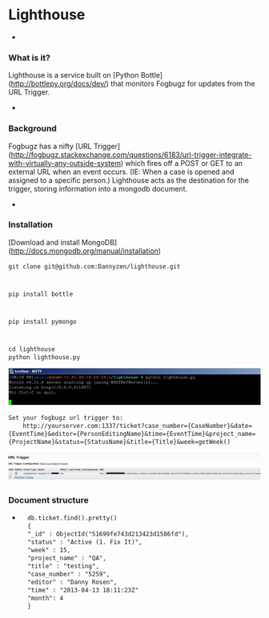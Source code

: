 # Lighthouse

-
### What is it?


Lighthouse is a service built on [Python Bottle] (http://bottlepy.org/docs/dev/) that monitors Fogbugz for updates from the URL Trigger.

-
### Background


Fogbugz has a nifty [URL Trigger] (http://fogbugz.stackexchange.com/questions/6183/url-trigger-integrate-with-virtually-any-outside-system) which fires off a POST or GET to an external URL when an event occurs. (IE: When a case is opened and assigned to a specific person.) Lighthouse acts as the destination for the trigger, storing information into a mongodb document. 

-

### Installation

[Download and install MongoDB] (http://docs.mongodb.org/manual/installation)  
    
    git clone git@github.com:Dannyzen/lighthouse.git
#
    pip install bottle
#
    pip install pymongo
#
    cd lighthouse
    python lighthouse.py
<img src="https://github.com/dannyzen/lighthouse/raw/master/img/cmd.jpg" />

    Set your fogbugz url trigger to: 
        http://yourserver.com:1337/ticket?case_number={CaseNumber}&date={EventTime}&editor={PersonEditingName}&time={EventTime}&project_name={ProjectName}&status={StatusName}&title={Title}&week=getWeek()

<img src="https://github.com/dannyzen/lighthouse/raw/master/img/fb.jpg" />


### Document structure
-
        db.ticket.find().pretty()
        {
        "_id" : ObjectId("51699fe743d213423d1586fd"),
        "status" : "Active (1. Fix It)",
        "week" : 15,
        "project_name" : "QA",
        "title" : "testing",
        "case_number" : "5259",
        "editor" : "Danny Rosen",
        "time" : "2013-04-13 18:11:23Z"
        "month": 4
        }
